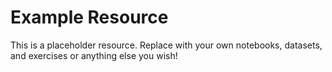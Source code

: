
# Example Resource

This is a placeholder resource. Replace with your own notebooks, datasets, and exercises or anything else you wish! 
